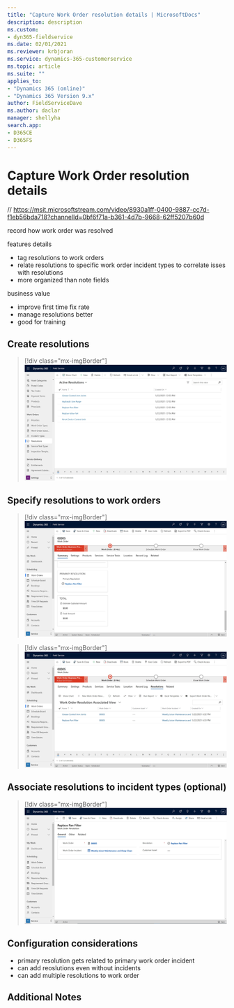 ```yaml
---
title: "Capture Work Order resolution details | MicrosoftDocs"
description: description
ms.custom:
- dyn365-fieldservice
ms.date: 02/01/2021
ms.reviewer: krbjoran
ms.service: dynamics-365-customerservice
ms.topic: article
ms.suite: ""
applies_to:
- "Dynamics 365 (online)"
- "Dynamics 365 Version 9.x"
author: FieldServiceDave
ms.author: daclar
manager: shellyha
search.app:
- D365CE
- D365FS
---
```


# Capture Work Order resolution details


// https://msit.microsoftstream.com/video/8930a1ff-0400-9887-cc7d-f1eb56bda718?channelId=0bf6f71a-b361-4d7b-9668-62ff5207b60d

record how work order was resolved

features details
- tag resolutions to work orders
- relate resolutions to specific work order incident types to correlate isses with resolutions
- more organized than note fields

business value
- improve first time fix rate
- manage resolutions better
- good for training




## Create resolutions

> [!div class="mx-imgBorder"]
> ![Screenshot of ](./media/resolutions-list-settings.jpg)

## Specify resolutions to work orders

> [!div class="mx-imgBorder"]
> ![Screenshot of ](./media/primary-resolution-wo.jpg)


> [!div class="mx-imgBorder"]
> ![Screenshot of ](./media/wo-resolutions-associated-wo.jpg)

## Associate resolutions to incident types (optional)

> [!div class="mx-imgBorder"]
> ![Screenshot of ](./media/wo-resolution-form.jpg)

## Configuration considerations

- primary resolution gets related to primary work order incident 
- can add reoslutions even without incidents
- can add multiple resolutions to work order


## Additional Notes















